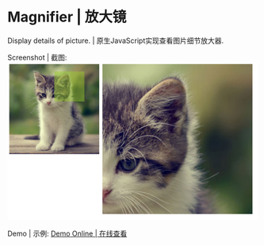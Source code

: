 # Magnifier | 放大镜
Display details of picture. | 原生JavaScript实现查看图片细节放大器.

Screenshot | 截图:
<img src="img/magnifier.png"/>

Demo | 示例:
[Demo Online | 在线查看](http://www.f2td.com/Magnifier/)
